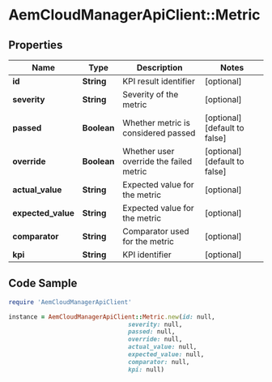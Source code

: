 # AemCloudManagerApiClient::Metric

## Properties

Name | Type | Description | Notes
------------ | ------------- | ------------- | -------------
**id** | **String** | KPI result identifier | [optional] 
**severity** | **String** | Severity of the metric | [optional] 
**passed** | **Boolean** | Whether metric is considered passed | [optional] [default to false]
**override** | **Boolean** | Whether user override the failed metric | [optional] [default to false]
**actual_value** | **String** | Expected value for the metric | [optional] 
**expected_value** | **String** | Expected value for the metric | [optional] 
**comparator** | **String** | Comparator used for the metric | [optional] 
**kpi** | **String** | KPI identifier | [optional] 

## Code Sample

```ruby
require 'AemCloudManagerApiClient'

instance = AemCloudManagerApiClient::Metric.new(id: null,
                                 severity: null,
                                 passed: null,
                                 override: null,
                                 actual_value: null,
                                 expected_value: null,
                                 comparator: null,
                                 kpi: null)
```


